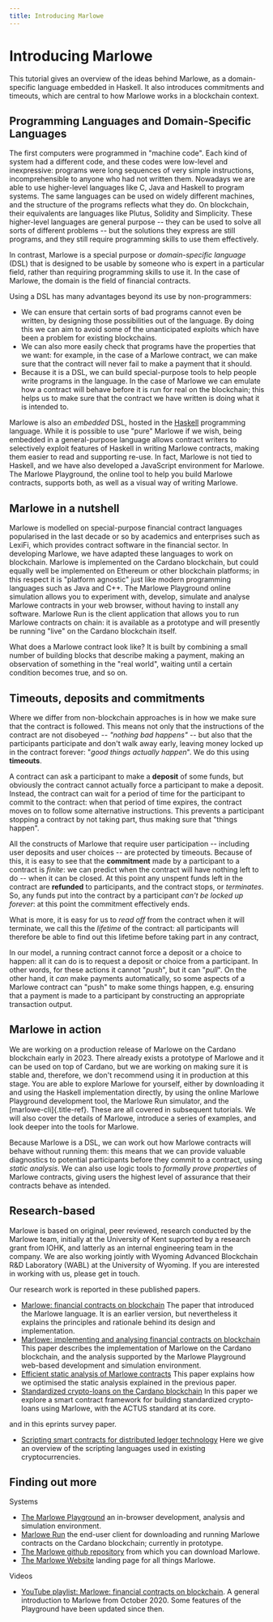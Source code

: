 ```yaml
---
title: Introducing Marlowe
---
```


# Introducing Marlowe

This tutorial gives an overview of the ideas behind Marlowe, as a
domain-specific language embedded in Haskell. It also introduces
commitments and timeouts, which are central to how Marlowe works in a
blockchain context.

## Programming Languages and Domain-Specific Languages

The first computers were programmed in "machine code". Each kind of
system had a different code, and these codes were low-level and
inexpressive: programs were long sequences of very simple instructions,
incomprehensible to anyone who had not written them. Nowadays we are
able to use higher-level languages like C, Java and Haskell to program
systems. The same languages can be used on widely different machines,
and the structure of the programs reflects what they do. On blockchain,
their equivalents are languages like Plutus, Solidity and Simplicity.
These higher-level languages are general purpose -- they can be used to
solve all sorts of different problems -- but the solutions they express
are still programs, and they still require programming skills to use
them effectively.

In contrast, Marlowe is a special purpose or *domain-specific language*
(DSL) that is designed to be usable by someone who is expert in a
particular field, rather than requiring programming skills to use it. In
the case of Marlowe, the domain is the field of financial contracts.

Using a DSL has many advantages beyond its use by non-programmers:

-   We can ensure that certain sorts of bad programs cannot even be
    written, by designing those possibilities out of the language. By
    doing this we can aim to avoid some of the unanticipated exploits
    which have been a problem for existing blockchains.
-   We can also more easily check that programs have the properties that
    we want: for example, in the case of a Marlowe contract, we can make
    sure that the contract will never fail to make a payment that it
    should.
-   Because it is a DSL, we can build special-purpose tools to help
    people write programs in the language. In the case of Marlowe we can
    emulate how a contract will behave before it is run for real on the
    blockchain; this helps us to make sure that the contract we have
    written is doing what it is intended to.

Marlowe is also an *embedded* DSL, hosted in the
[Haskell](https://www.haskell.org) programming language. While it is
possible to use "pure" Marlowe if we wish, being embedded in a
general-purpose language allows contract writers to selectively exploit
features of Haskell in writing Marlowe contracts, making them easier to
read and supporting re-use. In fact, Marlowe is not tied to Haskell, and
we have also developed a JavaScript environment for Marlowe. The Marlowe
Playground, the online tool to help you build Marlowe contracts,
supports both, as well as a visual way of writing Marlowe.

## Marlowe in a nutshell

Marlowe is modelled on special-purpose financial contract languages
popularised in the last decade or so by academics and enterprises such
as LexiFi, which provides contract software in the financial sector. In
developing Marlowe, we have adapted these languages to work on
blockchain. Marlowe is implemented on the Cardano blockchain, but could
equally well be implemented on Ethereum or other blockchain platforms;
in this respect it is "platform agnostic" just like modern programming
languages such as Java and C++. The Marlowe Playground online simulation
allows you to experiment with, develop, simulate and analyse Marlowe
contracts in your web browser, without having to install any software.
Marlowe Run is the client application that allows you to run Marlowe
contracts on chain: it is available as a prototype and will presently be
running \"live\" on the Cardano blockchain itself.

What does a Marlowe contract look like? It is built by combining a small
number of building blocks that describe making a payment, making an
observation of something in the "real world", waiting until a certain
condition becomes true, and so on.

## Timeouts, deposits and commitments

Where we differ from non-blockchain approaches is in how we make sure
that the contract is followed. This means not only that the instructions
of the contract are not disobeyed -- *"nothing bad happens"* -- but also
that the participants participate and don\'t walk away early, leaving
money locked up in the contract forever: "*good things actually
happen*". We do this using **timeouts**.

A contract can ask a participant to make a **deposit** of some funds,
but obviously the contract cannot actually force a participant to make a
deposit. Instead, the contract can wait for a period of time for the
participant to commit to the contract: when that period of time expires,
the contract moves on to follow some alternative instructions. This
prevents a participant stopping a contract by not taking part, thus
making sure that "things happen".

All the constructs of Marlowe that require user participation --
including user deposits and user choices -- are protected by timeouts.
Because of this, it is easy to see that the **commitment** made by a
participant to a contract is *finite*: we can predict when the contract
will have nothing left to do -- when it can be closed. At this point any
unspent funds left in the contract are **refunded** to participants, and
the contract stops, or *terminates*. So, any funds put into the contract
by a participant *can\'t be locked up forever*: at this point the
commitment effectively ends.

What is more, it is easy for us to *read off* from the contract when it
will terminate, we call this the *lifetime* of the contract: all
participants will therefore be able to find out this lifetime before
taking part in any contract,

In our model, a running contract cannot force a deposit or a choice to
happen: all it can do is to request a deposit or choice from a
participant. In other words, for these actions it cannot "*push*", but
it can "*pull*". On the other hand, it *can* make payments
automatically, so some aspects of a Marlowe contract can "push" to make
some things happen, e.g. ensuring that a payment is made to a
participant by constructing an appropriate transaction output.

## Marlowe in action

We are working on a production release of Marlowe on the Cardano
blockchain early in 2023. There already exists a prototype of Marlowe
and it can be used on top of Cardano, but we are working on making sure
it is stable and, therefore, we don\'t recommend using it in production
at this stage. You are able to explore Marlowe for yourself, either by
downloading it and using the Haskell implementation directly, by using
the online Marlowe Playground development tool, the Marlowe Run
simulator, and the [marlowe-cli]{.title-ref}. These are all covered in
subsequent tutorials. We will also cover the details of Marlowe,
introduce a series of examples, and look deeper into the tools for
Marlowe.

Because Marlowe is a DSL, we can work out how Marlowe contracts will
behave without running them: this means that we can provide valuable
diagnostics to potential participants before they commit to a contract,
using *static analysis*. We can also use logic tools to *formally prove
properties* of Marlowe contracts, giving users the highest level of
assurance that their contracts behave as intended.

## Research-based

Marlowe is based on original, peer reviewed, research conducted by the
Marlowe team, initially at the University of Kent supported by a
research grant from IOHK, and latterly as an internal engineering team
in the company. We are also working jointly with Wyoming Advanced
Blockchain R&D Laboratory (WABL) at the University of Wyoming. If you
are interested in working with us, please get in touch.

Our research work is reported in these published papers.

-   [Marlowe: financial contracts on
    blockchain](https://iohk.io/en/research/library/papers/marlowefinancial-contracts-on-blockchain/)
    The paper that introduced the Marlowe language. It is an earlier
    version, but nevertheless it explains the principles and rationale
    behind its design and implementation.
-   [Marlowe: implementing and analysing financial contracts on
    blockchain](https://iohk.io/en/research/library/papers/marloweimplementing-and-analysing-financial-contracts-on-blockchain/)
    This paper describes the implementation of Marlowe on the Cardano
    blockchain, and the analysis supported by the Marlowe Playground
    web-based development and simulation environment.
-   [Efficient static analysis of Marlowe
    contracts](https://iohk.io/en/research/library/papers/efficient-static-analysis-of-marlowe-contracts/)
    This paper explains how we optimised the static analysis explained
    in the previous paper.
-   [Standardized crypto-loans on the Cardano
    blockchain](https://iohk.io/en/research/library/papers/standardized-crypto-loans-on-the-cardano-blockchain/)
    In this paper we explore a smart contract framework for building
    standardized crypto-loans using Marlowe, with the ACTUS standard at
    its core.

and in this eprints survey paper.

-   [Scripting smart contracts for distributed ledger
    technology](https://iohk.io/en/research/library/papers/scripting-smart-contracts-for-distributed-ledger-technology/)
    Here we give an overview of the scripting languages used in existing
    cryptocurrencies.

## Finding out more

Systems

-   [The Marlowe Playground](https://play.marlowe-finance.io) an
    in-browser development, analysis and simulation environment.
-   [Marlowe Run](https://run.marlowe-finance.io) the end-user client
    for downloading and running Marlowe contracts on the Cardano
    blockchain; currently in prototype.
-   [The Marlowe github
    repository](https://github.com/input-output-hk/marlowe) from which
    you can download Marlowe.
-   [The Marlowe Website](https://marlowe-finance.io) landing page for
    all things Marlowe.

Videos

-   [YouTube playlist: Marlowe: financial contracts on
    blockchain](https://www.youtube.com/playlist?list=PLqu19-ygE4ofUgGpslOs5zCr9Z6zCMibq).
    A general introduction to Marlowe from October 2020. Some features
    of the Playground have been updated since then.
